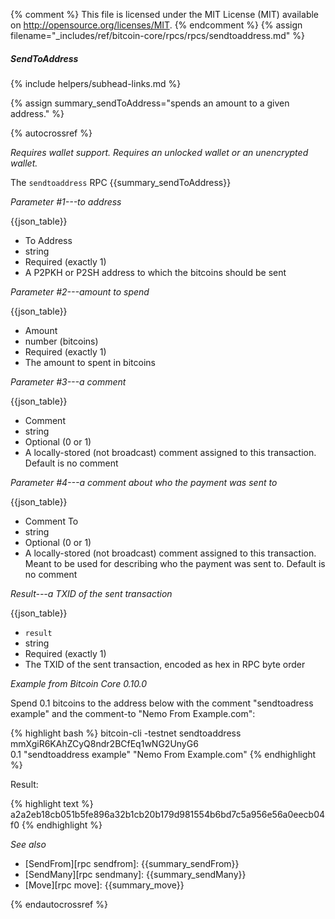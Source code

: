 {% comment %}
This file is licensed under the MIT License (MIT) available on
http://opensource.org/licenses/MIT.
{% endcomment %}
{% assign filename="_includes/ref/bitcoin-core/rpcs/rpcs/sendtoaddress.md" %}

##### SendToAddress
{% include helpers/subhead-links.md %}

{% assign summary_sendToAddress="spends an amount to a given address." %}

{% autocrossref %}

*Requires wallet support. Requires an unlocked wallet or an
unencrypted wallet.*

The `sendtoaddress` RPC {{summary_sendToAddress}}

*Parameter #1---to address*

{{json_table}}

* To Address
* string
* Required (exactly 1)
* A P2PKH or P2SH address to which the bitcoins should be sent

*Parameter #2---amount to spend*

{{json_table}}

* Amount
* number (bitcoins)
* Required (exactly 1)
* The amount to spent in bitcoins

*Parameter #3---a comment*

{{json_table}}

* Comment
* string
* Optional (0 or 1)
* A locally-stored (not broadcast) comment assigned to this transaction.  Default is no comment

*Parameter #4---a comment about who the payment was sent to*

{{json_table}}

* Comment To
* string
* Optional (0 or 1)
* A locally-stored (not broadcast) comment assigned to this transaction.  Meant to be used for describing who the payment was sent to. Default is no comment

*Result---a TXID of the sent transaction*

{{json_table}}

* `result`
* string
* Required (exactly 1)
* The TXID of the sent transaction, encoded as hex in RPC byte order

*Example from Bitcoin Core 0.10.0*

Spend 0.1 bitcoins to the address below with the comment "sendtoadress
example" and the comment-to "Nemo From Example.com":

{% highlight bash %}
bitcoin-cli -testnet sendtoaddress mmXgiR6KAhZCyQ8ndr2BCfEq1wNG2UnyG6 \
  0.1 "sendtoaddress example" "Nemo From Example.com"
{% endhighlight %}

Result:

{% highlight text %}
a2a2eb18cb051b5fe896a32b1cb20b179d981554b6bd7c5a956e56a0eecb04f0
{% endhighlight %}

*See also*

* [SendFrom][rpc sendfrom]: {{summary_sendFrom}}
* [SendMany][rpc sendmany]: {{summary_sendMany}}
* [Move][rpc move]: {{summary_move}}


{% endautocrossref %}
